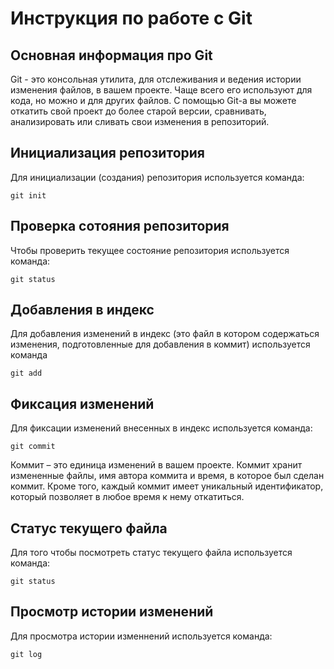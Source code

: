 # **Инструкция по работе с Git**

## Основная информация про Git

Git - это консольная утилита, для отслеживания и ведения истории изменения файлов, в вашем проекте. Чаще всего его используют для кода, но можно и для других файлов.
С помощью Git-a вы можете откатить свой проект до более старой версии, сравнивать, анализировать или сливать свои изменения в репозиторий.

## Инициализация репозитория

Для инициализации (создания) репозитория используется команда:

    git init

## Проверка сотояния репозитория

Чтобы проверить текущее состояние репозитория используется команда:

    git status

## Добавления в индекс

Для добавления изменений в индекс (это файл в котором содержаться изменения, подготовленные для добавления в коммит) используется команда

    git add

## Фиксация изменений

Для фиксации изменений внесенных в индекс используется команда:

    git commit

Коммит – это единица изменений в вашем проекте. Коммит хранит измененные файлы, имя автора коммита и время, в которое был сделан коммит. Кроме того, каждый коммит имеет уникальный идентификатор, который позволяет в любое время к нему откатиться.

## Статус текущего файла

Для того чтобы посмотреть статус текущего файла используется команда:

    git status

## Просмотр истории изменений

Для просмотра истории изменнений используется команда:

    git log



##

##


